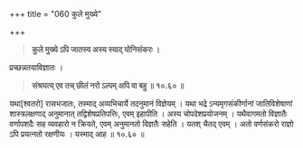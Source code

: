 +++
title = "060 कुले मुख्ये"

+++

> **कुले मुख्ये ऽपि जातस्य अस्य स्याद् योनिसंकरः ।**

प्रच्छन्नतयाविज्ञातः ।

> **संश्रयत्य् एव तच् छीलं नरो ऽल्पम् अपि वा बहु  ॥ १०.६० ॥**

यथा[श्वतरो] रासभजातः, तस्माद् अव्यभिचार्ये तदनुमानं विज्ञेयम् । यथा भद्रे ऽन्यमृगसंकीर्णानां जातिविशेषाणां शास्त्रलक्षणाद् अनुमानात् तद्विशेषप्रतिपत्तिः, एवम् इहापीति । अस्य चोपदेशप्रयोजनम् । यथैवागमतो विज्ञातैः वर्णापशदैः सह व्यवहारो न क्रियते, एवम् अनुमानतो विज्ञतैः सहेति । यतश् चैतद् एवम् । अतो वर्णसंकरो राज्ञो ऽपि प्रयत्नतो रक्षणीयः । यस्माद् आह ॥ १०.६० ॥